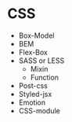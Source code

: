 # CSS

* Box-Model
* BEM
* Flex-Box
* SASS or LESS
  * Mixin
  * Function
* Post-css
* Styled-jsx
* Emotion
* CSS-module

